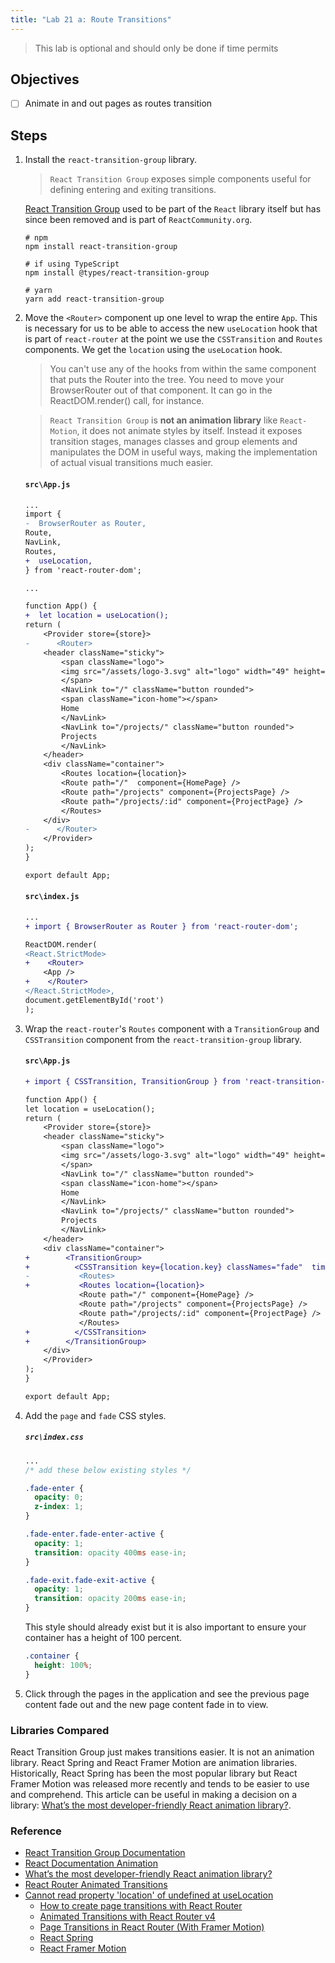```yaml
---
title: "Lab 21 a: Route Transitions"
---
```


> This lab is optional and should only be done if time permits

## Objectives

- [ ] Animate in and out pages as routes transition

## Steps

1. Install the `react-transition-group` library.

   > `React Transition Group` exposes simple components useful for defining entering and exiting transitions.

   [React Transition Group](https://reactcommunity.org/react-transition-group/) used to be part of the `React` library itself but has since been removed and is part of `ReactCommunity.org`.

   ```
   # npm
   npm install react-transition-group

   # if using TypeScript
   npm install @types/react-transition-group

   # yarn
   yarn add react-transition-group
   ```

2. Move the `<Router>` component up one level to wrap the entire `App`. This is necessary for us to be able to access the new `useLocation` hook that is part of `react-router` at the point we use the `CSSTransition` and `Routes` components. We get the `location` using the `useLocation` hook.

   > You can't use any of the hooks from within the same component that puts the Router into the tree.
   > You need to move your BrowserRouter out of that component. It can go in the ReactDOM.render() call, for instance.

   > `React Transition Group` is **not an animation library** like `React-Motion`, it does not animate styles by itself. Instead it exposes transition stages, manages classes and group elements and manipulates the DOM in useful ways, making the implementation of actual visual transitions much easier.

   #### `src\App.js`

   ```diff
   ...
   import {
   -  BrowserRouter as Router,
   Route,
   NavLink,
   Routes,
   +  useLocation,
   } from 'react-router-dom';

   ...

   function App() {
   +  let location = useLocation();
   return (
       <Provider store={store}>
   -      <Router>
       <header className="sticky">
           <span className="logo">
           <img src="/assets/logo-3.svg" alt="logo" width="49" height="99" />
           </span>
           <NavLink to="/" className="button rounded">
           <span className="icon-home"></span>
           Home
           </NavLink>
           <NavLink to="/projects/" className="button rounded">
           Projects
           </NavLink>
       </header>
       <div className="container">
           <Routes location={location}>
           <Route path="/"  component={HomePage} />
           <Route path="/projects" component={ProjectsPage} />
           <Route path="/projects/:id" component={ProjectPage} />
           </Routes>
       </div>
   -      </Router>
       </Provider>
   );
   }

   export default App;
   ```

   #### `src\index.js`

   ```diff
   ...
   + import { BrowserRouter as Router } from 'react-router-dom';

   ReactDOM.render(
   <React.StrictMode>
   +    <Router>
       <App />
   +    </Router>
   </React.StrictMode>,
   document.getElementById('root')
   );

   ```

3. Wrap the `react-router`'s `Routes` component with a `TransitionGroup` and `CSSTransition` component from the `react-transition-group` library.

   #### `src\App.js`

   ```diff
   + import { CSSTransition, TransitionGroup } from 'react-transition-group';

   function App() {
   let location = useLocation();
   return (
       <Provider store={store}>
       <header className="sticky">
           <span className="logo">
           <img src="/assets/logo-3.svg" alt="logo" width="49" height="99" />
           </span>
           <NavLink to="/" className="button rounded">
           <span className="icon-home"></span>
           Home
           </NavLink>
           <NavLink to="/projects/" className="button rounded">
           Projects
           </NavLink>
       </header>
       <div className="container">
   +        <TransitionGroup>
   +          <CSSTransition key={location.key} classNames="fade"  timeout={{ enter: 400, exit: 200 }}>
   -           <Routes>
   +           <Routes location={location}>
               <Route path="/" component={HomePage} />
               <Route path="/projects" component={ProjectsPage} />
               <Route path="/projects/:id" component={ProjectPage} />
               </Routes>
   +          </CSSTransition>
   +        </TransitionGroup>
       </div>
       </Provider>
   );
   }

   export default App;
   ```

<!-- 3. Add a `page` class to each page in the application.

#### `src\projects\ProjectsPage.tsx`

```diff
export default function ProjectsPage() {
  return (
-    <Fragment>
+    <div className="row page">
     ...
-    <Fragment>
+    </div>
 ...
}

```

#### `src\projects\ProjectPage.tsx`

```diff
export default function ProjectPage() {
  return (
-    <React.Fragment>
+    <div className="row page">
+      <div className="col-sm-12">
       ...
-    </React.Fragment>
+      </div>
+    </div>
 ...
}

```

#### `src\home\HomePage.tsx`

```diff
export default function HomePage() {
  return (
-    <div className="row">
+    <div className="row page">
 ...
}
``` -->

4. Add the `page` and `fade` CSS styles.

   ##### `src\index.css`

   ```css
   ... 
   /* add these below existing styles */
   
   .fade-enter {
     opacity: 0;
     z-index: 1;
   }

   .fade-enter.fade-enter-active {
     opacity: 1;
     transition: opacity 400ms ease-in;
   }

   .fade-exit.fade-exit-active {
     opacity: 1;
     transition: opacity 200ms ease-in;
   }
   ```

   This style should already exist but it is also important to ensure your container has a height of 100 percent.

   ```css
   .container {
     height: 100%;
   }
   ```

5. Click through the pages in the application and see the previous page content fade out and the new page content fade in to view.

### Libraries Compared

React Transition Group just makes transitions easier. It is not an animation library.
React Spring and React Framer Motion are animation libraries. Historically, React Spring has been the most popular library but React Framer Motion was released more recently and tends to be easier to use and comprehend. This article can be useful in making a decision on a library: [What’s the most developer-friendly React animation library?](https://www.freshtilledsoil.com/whats-the-most-developer-friendly-react-animation-library/).

### Reference

- [React Transition Group Documentation](https://reactcommunity.org/react-transition-group/)
- [React Documentation Animation](https://reactjs.org/docs/animation.html)
- [What’s the most developer-friendly React animation library?](https://www.freshtilledsoil.com/whats-the-most-developer-friendly-react-animation-library/)
- [React Router Animated Transitions](https://reactrouter.com/web/example/animated-transitions)
- [Cannot read property 'location' of undefined at useLocation
  ](https://github.com/ReactTraining/react-router/issues/7015)
  - [How to create page transitions with React Router](https://www.youtube.com/watch?v=NUQkajBdnmQ)
  - [Animated Transitions with React Router v4](https://www.youtube.com/watch?v=53Y8q-SgLF0)
  - [Page Transitions in React Router (With Framer Motion)](https://www.youtube.com/watch?v=qJt-FtzJ5fo&t=24s)
  - [React Spring](https://www.react-spring.io/)
  - [React Framer Motion](https://www.framer.com/motion/)
